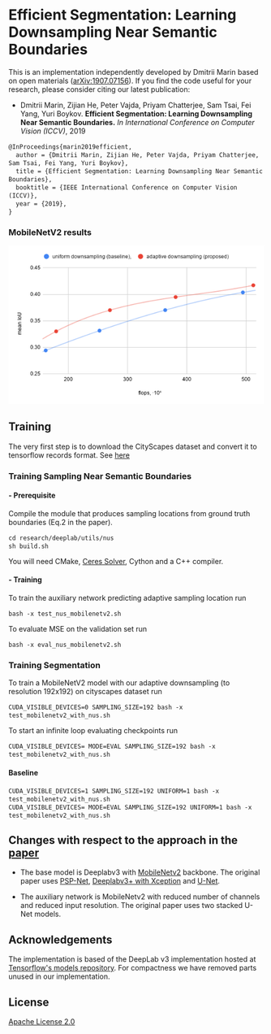 # Efficient Segmentation: Learning Downsampling Near Semantic Boundaries

This is an implementation independently developed by Dmitrii Marin based on open materials
([arXiv:1907.07156](https://arxiv.org/abs/1907.07156)). If you find the code useful for your 
research, please consider citing our latest publication:

* Dmitrii Marin, Zijian He, Peter Vajda, Priyam Chatterjee, Sam Tsai, Fei Yang, Yuri Boykov. 
**Efficient Segmentation: Learning Downsampling Near Semantic Boundaries.** *In International Conference on Computer Vision (ICCV)*, 2019

```
@InProceedings{marin2019efficient,
  author = {Dmitrii Marin, Zijian He, Peter Vajda, Priyam Chatterjee, Sam Tsai, Fei Yang, Yuri Boykov},
  title = {Efficient Segmentation: Learning Downsampling Near Semantic Boundaries},
  booktitle = {IEEE International Conference on Computer Vision (ICCV)},
  year = {2019},
}
```

### MobileNetV2 results

![MobileNetV2 results](research/deeplab/docs/chart.png)

## Training

The very first step is to download the CityScapes dataset and convert it to tensorflow records format. See [here](research/deeplab/g3doc/cityscapes.md)

### Training Sampling Near Semantic Boundaries


#### - Prerequisite 

Compile the module that produces sampling locations from ground truth boundaries (Eq.2 in the paper).
```
cd research/deeplab/utils/nus
sh build.sh
```
You will need CMake, [Ceres Solver](http://ceres-solver.org/), Cython and a C++ compiler.

#### - Training

To train the auxiliary network predicting adaptive sampling location run
```
bash -x test_nus_mobilenetv2.sh
```

To evaluate MSE on the validation set run
```
bash -x eval_nus_mobilenetv2.sh
```

### Training Segmentation

To train a MobileNetV2 model with our adaptive downsampling (to resolution 192x192) on cityscapes dataset run
```
CUDA_VISIBLE_DEVICES=0 SAMPLING_SIZE=192 bash -x test_mobilenetv2_with_nus.sh
```
To start an infinite loop evaluating checkpoints run 
```
CUDA_VISIBLE_DEVICES= MODE=EVAL SAMPLING_SIZE=192 bash -x test_mobilenetv2_with_nus.sh
```

#### Baseline
```
CUDA_VISIBLE_DEVICES=1 SAMPLING_SIZE=192 UNIFORM=1 bash -x test_mobilenetv2_with_nus.sh
CUDA_VISIBLE_DEVICES= MODE=EVAL SAMPLING_SIZE=192 UNIFORM=1 bash -x test_mobilenetv2_with_nus.sh
```

## Changes with respect to the approach in the [paper](https://arxiv.org/abs/1907.07156v1)

* The base model is Deeplabv3 with [MobileNetv2](https://arxiv.org/abs/1801.04381) backbone. The original paper uses 
[PSP-Net](https://arxiv.org/abs/1612.01105), [Deeplabv3+ with Xception](https://github.com/tensorflow/models/tree/master/research/deeplab) and 
[U-Net](https://arxiv.org/abs/1505.04597).

* The auxiliary network is MobileNetv2 with reduced number of channels 
and reduced input resolution. The original paper uses two stacked U-Net models.

## Acknowledgements  

The implementation is based of the DeepLab v3 implementation hosted at
[Tensorflow's models repository](https://github.com/tensorflow/models). 
For compactness we have removed parts unused in our implementation.

## License

[Apache License 2.0](LICENSE)
